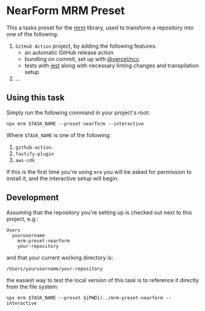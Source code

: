 # NearForm MRM Preset
This a tasks preset for the [mrm](https://mrm.js.org/) library, used to transform a repository
into one of the following: 

1. `GitHub Action` project, by adding the following features:
    - an automatic GitHub release action
    - bundling on commit, set up with [@vercel/ncc](https://github.com/vercel/ncc)
    - tests with [jest](https://jestjs.io/) along with necessary linting changes and transpilation setup
2. ...

## Using this task
Simply run the following command in your project's root:

```shell
npx mrm $TASK_NAME --preset nearform --interactive
```

Where `$TASK_NAME` is one of the following: 
1. `github-action`.
2. `fastify-plugin`
3. `aws-cdk`

If this is the first time you're using `mrm` you will be asked for permission to install it, and the interactive setup 
will begin.

## Development
Assuming that the repository you're setting up is checked out next to this project, e.g.:
```
Users
  yourusername
    mrm-preset-nearform
    your-repository
```
and that your current working directory is:
```
/Users/yourusername/your-repository
```

the easiest way to test the local version of this task is to reference it directly from the file system:

```shell
npx mrm $TASK_NAME --preset ${PWD}/../mrm-preset-nearform --interactive
```
